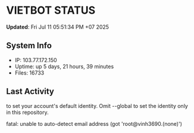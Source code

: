 # VIETBOT STATUS
**Updated**: Fri Jul 11 05:51:34 PM +07 2025

## System Info
- IP: 103.77.172.150
- Uptime: up 5 days, 21 hours, 39 minutes
- Files: 16733

## Last Activity

to set your account's default identity.
Omit --global to set the identity only in this repository.

fatal: unable to auto-detect email address (got 'root@vinh3690.(none)')
